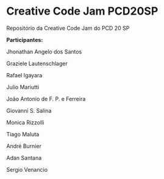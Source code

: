 # Creative Code Jam PCD20SP
Repositório da Creative Code Jam do PCD 20 SP

**Participantes:**

Jhonathan Angelo dos Santos

Graziele Lautenschlager

Rafael Igayara

Julio Mariutti

João Antonio de F. P. e Ferreira

Giovanni S. Salina

Monica Rizzolli

Tiago Maluta

André Burnier

Adan Santana

Sergio Venancio

